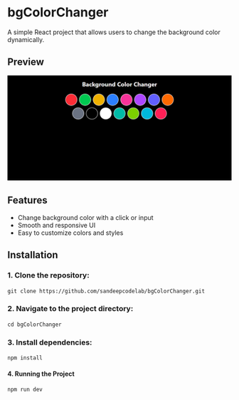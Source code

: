# bgColorChanger

A simple React project that allows users to change the background color dynamically.

## Preview

![bgColorChanger Screenshot](./src/assets/bgcolorchanger.png)

## Features

- Change background color with a click or input
- Smooth and responsive UI
- Easy to customize colors and styles

## Installation

### 1. Clone the repository:

    git clone https://github.com/sandeepcodelab/bgColorChanger.git

### 2. Navigate to the project directory:

    cd bgColorChanger

### 3. Install dependencies:

    npm install

#### 4. Running the Project

    npm run dev

